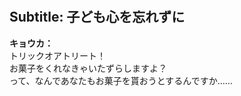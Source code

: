 # 

  
## Subtitle: 子ども心を忘れずに
  
**キョウカ：**  
トリックオアトリート！  
お菓子をくれなきゃいたずらしますよ？  
って、なんであなたもお菓子を貰おうとするんですか……  
